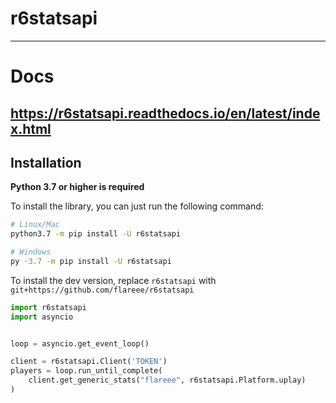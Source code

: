 # r6statsapi
---
# Docs 
https://r6statsapi.readthedocs.io/en/latest/index.html
---
## Installation

**Python 3.7 or higher is required**

To install the library, you can just run the following command:

```sh
# Linux/Mac
python3.7 -m pip install -U r6statsapi

# Windows
py -3.7 -m pip install -U r6statsapi
```

To install the dev version, replace `r6statsapi` with `git+https://github.com/flareee/r6statsapi`
```py
import r6statsapi
import asyncio


loop = asyncio.get_event_loop()

client = r6statsapi.Client('TOKEN')
players = loop.run_until_complete(
    client.get_generic_stats("flareee", r6statsapi.Platform.uplay)
)
```


